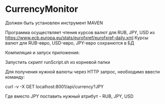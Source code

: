 # CurrencyMonitor
Должен быть установлен инструмент MAVEN

Программа осуществляет чтения курсов валют для RUB, JPY, USD из https://www.ecb.europa.eu/stats/eurofxref/eurofxref-daily.xml 
Курсы валют для RUB-евро, USD-евро, JPY-евро сохранются в БД

Компиляция и запуск приложения:

Запустить скрипт runScript.sh из корневой папки

 
Для получения нужной валюты через HTTP запрос, необходимо ввести команду:

curl -v -X GET localhost:8001/api/currency?JPY

Где вместо JPY поставить нужный атрибут - RUB, JPY, USD

